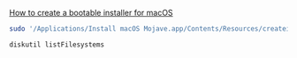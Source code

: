 

[How to create a bootable installer for macOS](https://support.apple.com/en-us/HT201372)


```bash
sudo '/Applications/Install macOS Mojave.app/Contents/Resources/createinstallmedia' --volume /Volumes/MyVolume
```

```bash
diskutil listFilesystems
```
